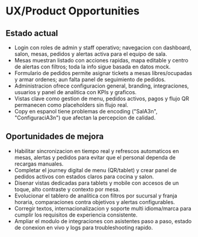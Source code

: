 # UX/Product Opportunities

## Estado actual
- Login con roles de admin y staff operativo; navegacion con dashboard, salon, mesas, pedidos y alertas activa para el equipo de sala.
- Mesas muestran listado con acciones rapidas, mapa editable y centro de alertas con filtros; toda la info sigue basada en datos mock.
- Formulario de pedidos permite asignar tickets a mesas libres/ocupadas y armar ordenes; aun falta panel de seguimiento de pedidos.
- Administracion ofrece configuracion general, branding, integraciones, usuarios y panel de analitica con KPIs y graficos.
- Vistas clave como gestion de menu, pedidos activos, pagos y flujo QR permanecen como placeholders sin flujo real.
- Copy en espanol tiene problemas de encoding ("SalA3n", "ConfiguraciA3n") que afectan la percepcion de calidad.

## Oportunidades de mejora
- Habilitar sincronizacion en tiempo real y refrescos automaticos en mesas, alertas y pedidos para evitar que el personal dependa de recargas manuales.
- Completar el journey digital de menu (QR/tablet) y crear panel de pedidos activos con estados claros para cocina y salon.
- Disenar vistas dedicadas para tablets y mobile con accesos de un toque, alto contraste y contexto por mesa.
- Evolucionar el tablero de analitica con filtros por sucursal y franja horaria, comparaciones contra objetivos y alertas configurables.
- Corregir textos, internacionalizacion y soporte multi idioma/marca para cumplir los requisitos de experiencia consistente.
- Ampliar el modulo de integraciones con asistentes paso a paso, estado de conexion en vivo y logs para troubleshooting rapido.